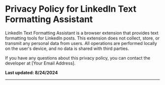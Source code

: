 # Privacy Policy for LinkedIn Text Formatting Assistant

LinkedIn Text Formatting Assistant is a browser extension that provides text formatting tools for LinkedIn posts. This extension does not collect, store, or transmit any personal data from users. All operations are performed locally on the user's device, and no data is shared with third parties.

If you have any questions about this privacy policy, you can contact the developer at [Your Email Address].

**Last updated: 8/24/2024** 
****
